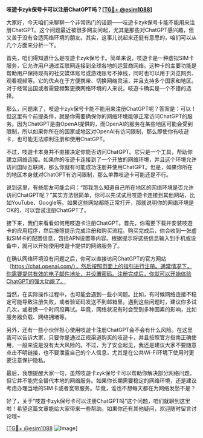 **吱遊卡zyk保号卡可以注册ChatGPT吗？[[TG💪+ @esim1088](https://t.me/s/esim1088)]**

大家好，今天咱们来聊聊一个非常热门的话题——吱遊卡zyk保号卡能不能用来注册ChatGPT。这个问题最近被很多网友问起，尤其是那些对ChatGPT感兴趣，但又苦于没有合适网络环境的朋友。其实，这事儿说起来还挺有意思的，咱们可以从几个方面来分析一下。

首先，咱们得知道什么是吱遊卡zyk保号卡。简单来说，吱遊卡是一种虚拟SIM卡服务，它允许用户通过互联网连接到全球各地的运营商网络。这种卡的主要功能是帮助用户保持现有的社交媒体账号或游戏账号不掉线，同时也可以用于浏览网页、观看视频等。它的优点在于方便携带、切换网络灵活，并且支持多个国家和地区。对于经常出国或者需要频繁更换网络环境的人来说，吱遊卡确实是一个不错的选择。

那么，问题来了，吱遊卡zyk保号卡能不能用来注册ChatGPT呢？答案是：可以！但这里有个前提条件，就是你需要确保你的网络环境能够正常访问ChatGPT的服务。因为ChatGPT是由OpenAI提供的，而OpenAI的服务在某些地区可能会受到限制，所以如果你所在的国家或地区对OpenAI有访问限制，那么即使你有吱遊卡，也可能无法顺利注册和使用ChatGPT。

不过，吱遊卡本身并不直接决定你能否访问ChatGPT。它只是一个工具，帮助你建立网络连接。如果你的吱遊卡连接到了一个开放的网络环境，并且这个环境允许访问国际互联网，那么你就有可能成功注册并使用ChatGPT。但是，如果你所在的地区本身就对ChatGPT有访问限制，那么单靠吱遊卡可能还是不行。

说到这里，有些朋友可能会问：“那我怎么知道自己所在地区的网络环境是否允许访问ChatGPT呢？”其实方法很简单，你可以先试试用吱遊卡连接到其他网站，比如YouTube、Google等。如果这些网站都能正常打开，那就说明你的网络环境是OK的，可以尝试注册ChatGPT了。

接下来，我们来看看如何用吱遊卡注册ChatGPT。首先，你需要下载并安装吱遊卡的应用程序，然后按照提示完成注册和购买流程。购买完成后，你会收到一张虚拟SIM卡的配置信息，包括APN设置等内容。根据提示将这些信息输入到手机或设备中，就可以开始使用吱遊卡提供的网络服务了。

在确认网络环境没有问题之后，你可以直接访问ChatGPT的官方网站（https://chat.openai.com/），然后按照页面上的指引进行注册。通常情况下，你需要提供有效的电子邮件地址，并设置密码。注册完成后，你就可以开始体验ChatGPT的强大功能了。

当然，在实际操作过程中，也可能会遇到一些小问题。比如，有时候网络连接不稳定可能导致注册失败，或者验证码发送不到邮箱里。遇到这些问题时，建议你多试几次，或者换一个时间段再试。毕竟，网络状况有时会受到多种因素的影响，比如服务器负载、网络拥堵等。

另外，还有一些小伙伴担心使用吱遊卡注册ChatGPT会不会有什么风险。在这里我可以告诉大家，只要你是通过正规渠道购买的吱遊卡，并且按照官方指南正确使用，一般来说是没有太大风险的。不过，为了安全起见，我还是建议大家不要随意点击不明链接，也不要泄露自己的个人信息，尤其是在公共Wi-Fi环境下使用时更要注意保护隐私。

最后，我想提醒大家一句，虽然吱遊卡zyk保号卡可以帮助你解决部分网络问题，但它并不能完全替代本地的网络服务。如果你长期需要稳定的网络环境，还是建议考虑办理当地的SIM卡或者宽带服务。毕竟，谁也不想每天都在为网络发愁不是？

好了，关于“吱遊卡zyk保号卡可以注册ChatGPT吗”这个问题，咱们就聊到这里啦！希望这篇文章能给大家带来一些帮助。如果你还有其他疑问，欢迎随时留言讨论哦~

[[TG💪+ @esim1088](https://t.me/s/esim1088) ![Image](https://i.postimg.cc/4NQfJmqS/Snipaste-2025-05-13-00-14-12.png)]